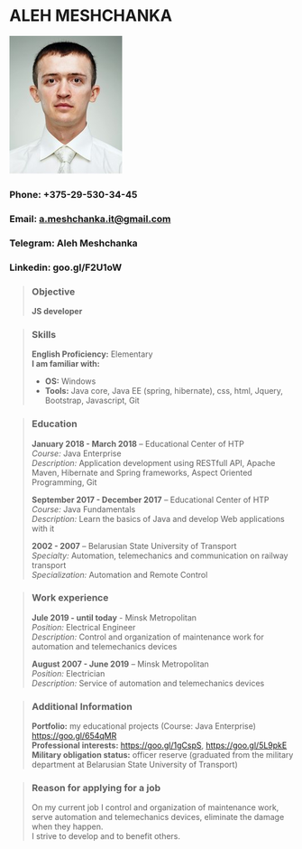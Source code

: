 # ALEH MESHCHANKA
![photo Aleh Meshchanka](/img/photo-cv-AlehMeshchanka.jpg "photo Aleh Meshchanka")

### Phone:     +375-29-530-34-45
### Email:     a.meshchanka.it@gmail.com
### Telegram:  Aleh Meshchanka	
### Linkedin:  goo.gl/F2U1oW
 
 
> ### Objective
>   
> **JS developer**
 
 
> ### Skills
>
> **English Proficiency:**     Elementary   
> **I am familiar with:**
> - **OS:**   Windows
> - **Tools:**   Java core, Java EE (spring, hibernate), css, html, Jquery, Bootstrap, Javascript, Git
    
   
> ### Education
>   
> **January 2018 - March 2018** – Educational Center of HTP   
> *Course:* Java Enterprise   
> *Description:* Application development using RESTfull API, Apache Maven, Hibernate and Spring frameworks, Aspect Oriented Programming, Git   
>   
> **September 2017 - December 2017** – Educational Center of HTP   
> *Course:*          Java Fundamentals   
> *Description:*     Learn the basics of Java and develop Web applications with it   
>   
> **2002 - 2007** – Belarusian State University of Transport   
> *Specialty:*       Automation, telemechanics and communication on railway transport   
> *Specialization:*  Automation and Remote Control   
   
   
> ### Work experience
>   
> **Jule 2019 - until today** - Minsk Metropolitan   
> *Position:*     Electrical Engineer   
> *Description:*  Control and organization of maintenance work for automation and telemechanics devices   
>   
> **August 2007 - June 2019** – Minsk Metropolitan   
> *Position:*     Electrician   
> *Description:*  Service of automation and telemechanics devices   
>   
   
   
> ### Additional Information
>    
> **Portfolio:**                  my educational projects (Course: Java Enterprise) https://goo.gl/654qMR     
> **Professional interests:**     https://goo.gl/1gCspS, https://goo.gl/5L9pkE    
> **Military obligation status:** officer reserve (graduated from the military department at Belarusian State University of Transport)    
>


> ### Reason for applying for a job    
> On my current job I control and organization of maintenance work, serve automation and telemechanics devices, eliminate the damage when they happen.   
> I strive to develop and to benefit others.    
